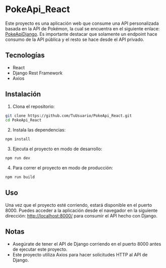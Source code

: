 # PokeApi_React

Este proyecto es una aplicación web que consume una API personalizada basada en la API de Pokémon, la cual se encuentra en el siguiente enlace: [PokeApiDjango](https://github.com/CodedSpirit-dev/PokeApiDjango). Es importante destacar que solamente un endpoint hace consumo de la API pública y el resto se hace desde el API privado.

## Tecnologías

- React
- Django Rest Framework
- Axios

## Instalación

1. Clona el repositorio:

```bash
git clone https://github.com/TuUsuario/PokeApi_React.git
cd PokeApi_React
```

2. Instala las dependencias:

```bash
npm install
```

3. Ejecuta el proyecto en modo de desarrollo:

```bash
npm run dev
```

4. Para correr el proyecto en modo de producción:

```bash
npm run build
```

## Uso

Una vez que el proyecto esté corriendo, estará disponible en el puerto 8000. Puedes acceder a la aplicación desde el navegador en la siguiente dirección: [http://localhost:8000/](http://localhost:8000/) para consumir el API hecho con Django.

## Notas

- Asegúrate de tener el API de Django corriendo en el puerto 8000 antes de ejecutar este proyecto.
- Este proyecto utiliza Axios para hacer solicitudes HTTP al API de Django.